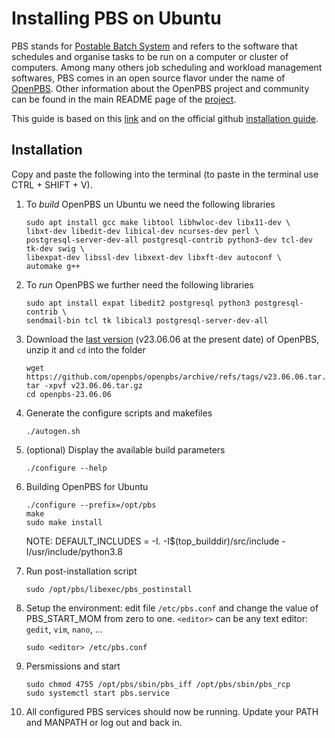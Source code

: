 # Installing PBS on Ubuntu

PBS stands for [Postable Batch System](https://en.wikipedia.org/wiki/Portable_Batch_System) and refers to the software that schedules and organise tasks to be run on a computer or cluster of computers.
Among many others job scheduling and workload management softwares, PBS comes in an open source flavor under the name of [OpenPBS](https://www.openpbs.org/).
Other information about the OpenPBS project and community can be found in the main README page of the [project](https://github.com/openpbs/openpbs). 

This guide is based on this [link](https://drtailor.medium.com/how-to-quickly-set-up-openpbs-on-ubuntu-20-04-for-single-node-workload-scheduling-704140d074e8) and on the official github [installation guide](https://github.com/openpbs/openpbs/blob/master/INSTALL).

## Installation

Copy and paste the following into the terminal (to paste in the terminal use CTRL + SHIFT + V).
1. To *build* OpenPBS un Ubuntu we need the following libraries
   
   ```
   sudo apt install gcc make libtool libhwloc-dev libx11-dev \
   libxt-dev libedit-dev libical-dev ncurses-dev perl \
   postgresql-server-dev-all postgresql-contrib python3-dev tcl-dev tk-dev swig \
   libexpat-dev libssl-dev libxext-dev libxft-dev autoconf \
   automake g++
   ```

2. To *run* OpenPBS we further need the following libraries
   
   ```
   sudo apt install expat libedit2 postgresql python3 postgresql-contrib \
   sendmail-bin tcl tk libical3 postgresql-server-dev-all
   ```

3. Download the [last version](https://github.com/openpbs/openpbs/releases/latest) (v23.06.06 at the present date) of OpenPBS, unzip it and `cd` into the folder

   ```
   wget https://github.com/openpbs/openpbs/archive/refs/tags/v23.06.06.tar.gz
   tar -xpvf v23.06.06.tar.gz
   cd openpbs-23.06.06
   ```

4. Generate the configure scripts and makefiles

   ```
   ./autogen.sh
   ```

5. (optional) Display the available build parameters

   ```
   ./configure --help
   ```

6. Building OpenPBS for Ubuntu

   ```
   ./configure --prefix=/opt/pbs
   make
   sudo make install
   ```
   NOTE:  DEFAULT_INCLUDES = -I. -I$(top_builddir)/src/include -I/usr/include/python3.8

7. Run post-installation script

   ```
   sudo /opt/pbs/libexec/pbs_postinstall
   ```
   
8. Setup the environment: edit file `/etc/pbs.conf` and change the value of PBS_START_MOM from zero to one.
   `<editor>` can be any text editor: `gedit`, `vim`, `nano`, ...
   
   ```
   sudo <editor> /etc/pbs.conf
   ```

9. Persmissions and start

    ```
    sudo chmod 4755 /opt/pbs/sbin/pbs_iff /opt/pbs/sbin/pbs_rcp
    sudo systemctl start pbs.service
    ```

10. All configured PBS services should now be running. Update your PATH and MANPATH or log out and back in.
